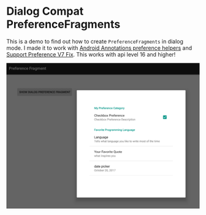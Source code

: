 # Dialog Compat PreferenceFragments

This is a demo to find out how to create `PreferenceFragments` in dialog mode. I made it to work with [Android Annotations preference helpers](https://github.com/androidannotations/androidannotations/wiki/PreferenceHelpers) and [Support Preference V7 Fix](https://github.com/Gericop/Android-Support-Preference-V7-Fix). This works with api level 16 and higher!

![screenshot](./github/screenshot.PNG?raw=true)
